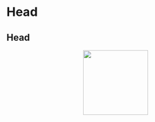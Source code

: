 # Head
## Head


<p align="center">
  <img width="150" height="150" src="/Users/davidtorres/Documents/Github_SQL/SQL_Code/images/pizza_runner.png">
</p>